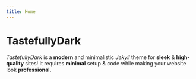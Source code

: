 ```yaml
---
title: Home
---
```


# TastefullyDark
*TastefullyDark* is a **modern** and minimalistic *Jekyll* theme for **sleek** & **high-quality** sites!
It requires **minimal** setup & code while making your website look **professional.**